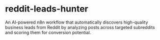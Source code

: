 # reddit-leads-hunter
An AI-powered n8n workflow that automatically discovers high-quality business leads from Reddit by analyzing posts across targeted subreddits and scoring them for conversion potential.
